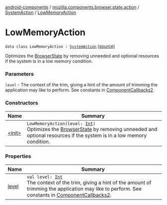 [android-components](../../../index.md) / [mozilla.components.browser.state.action](../../index.md) / [SystemAction](../index.md) / [LowMemoryAction](./index.md)

# LowMemoryAction

`data class LowMemoryAction : `[`SystemAction`](../index.md) [(source)](https://github.com/mozilla-mobile/android-components/blob/master/components/browser/state/src/main/java/mozilla/components/browser/state/action/BrowserAction.kt#L56)

Optimizes the [BrowserState](../../../mozilla.components.browser.state.state/-browser-state/index.md) by removing unneeded and optional resources if the system is in
a low memory condition.

### Parameters

`level` - The context of the trim, giving a hint of the amount of trimming the application
may like to perform. See constants in [ComponentCallbacks2](#).

### Constructors

| Name | Summary |
|---|---|
| [&lt;init&gt;](-init-.md) | `LowMemoryAction(level: `[`Int`](https://kotlinlang.org/api/latest/jvm/stdlib/kotlin/-int/index.html)`)`<br>Optimizes the [BrowserState](../../../mozilla.components.browser.state.state/-browser-state/index.md) by removing unneeded and optional resources if the system is in a low memory condition. |

### Properties

| Name | Summary |
|---|---|
| [level](level.md) | `val level: `[`Int`](https://kotlinlang.org/api/latest/jvm/stdlib/kotlin/-int/index.html)<br>The context of the trim, giving a hint of the amount of trimming the application may like to perform. See constants in [ComponentCallbacks2](#). |
